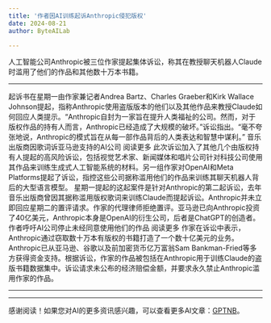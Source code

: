 ```yaml
---
title: '作者因AI训练起诉Anthropic侵犯版权'
date: 2024-08-21
author: ByteAILab

---
```


人工智能公司Anthropic被三位作家提起集体诉讼，称其在教授聊天机器人Claude时滥用了他们的作品和其他数十万本书籍。

---
起诉书在星期一由作家兼记者Andrea Bartz、Charles Graeber和Kirk Wallace Johnson提起，指称Anthropic使用盗版版本的他们以及其他作品来教授Claude如何回应人类提示。“Anthropic自封为一家旨在提升人类福祉的公司。然而，对于版权作品的持有人而言，Anthropic已经造成了大规模的破坏。”诉讼指出。“毫不夸张地说，Anthropic的模式旨在从每一部作品背后的人类表达和智慧中谋利。”
音乐出版商因歌词诉亚马逊支持的AI公司
阅读更多
此次诉讼加入了其他几个由版权持有人提起的高风险诉讼，包括视觉艺术家、新闻媒体和唱片公司针对科技公司使用其作品来训练生成式人工智能系统的材料。另一组作家对OpenAI和Meta Platforms提起了诉讼，指控这些公司据称滥用他们的作品来训练其聊天机器人背后的大型语言模型。
星期一提起的这起案件是针对Anthropic的第二起诉讼，去年音乐出版商曾因其据称滥用版权歌词来训练Claude而提起诉讼。Anthropic并未立即回应星期二的置评请求。作家的代理律师拒绝置评。亚马逊已向Anthropic投资了40亿美元，Anthropic本身是OpenAI的衍生公司，后者是ChatGPT的创造者。
作者呼吁AI公司停止未经同意使用他们的作品
阅读更多
作家在诉讼中表示，Anthropic通过窃取数十万本有版权的书籍打造了一个数十亿美元的业务。Anthropic已从亚马逊、谷歌以及前加密货币亿万富翁Sam Bankman-Fried等多方获得资金支持。根据诉讼，作家的作品被包括在Anthropic用于训练Claude的盗版书籍数据集中。诉讼请求未公布的经济赔偿金额，并要求永久禁止Anthropic滥用作家的作品。

---
---
感谢阅读！如果您对AI的更多资讯感兴趣，可以查看更多AI文章：[GPTNB](https://gptnb.com)。